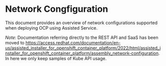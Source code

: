 # Network Congfiguration

This document provides an overview of network configurations supported when deploying OCP using Assisted Service.

*Note*: Documentation referring directly to the REST API and SaaS has been moved to https://access.redhat.com/documentation/en-us/assisted_installer_for_openshift_container_platform/2022/html/assisted_installer_for_openshift_container_platform/assembly_network-configuration. In here we only keep samples of Kube API usage.
